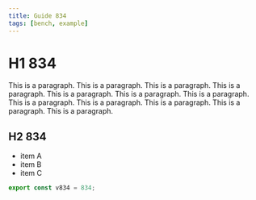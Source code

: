 ```yaml
---
title: Guide 834
tags: [bench, example]
---
```


# H1 834

This is a paragraph. This is a paragraph. This is a paragraph. This is a paragraph. This is a paragraph. This is a paragraph. This is a paragraph. This is a paragraph. This is a paragraph. This is a paragraph. This is a paragraph. This is a paragraph. 

## H2 834

- item A
- item B
- item C

```ts
export const v834 = 834;
```